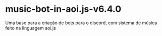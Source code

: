 # music-bot-in-aoi.js-v6.4.0
Uma base para a criação de bots para o discord,
com sistema de música feito na linguagem aoi.js
